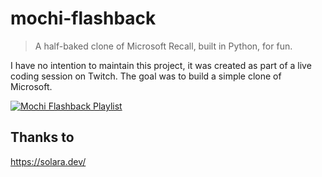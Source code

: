 # mochi-flashback
> A half-baked clone of Microsoft Recall, built in Python, for fun.

I have no intention to maintain this project, it was created as part of a live
coding session on Twitch. The goal was to build a simple clone of Microsoft.  

[![Mochi Flashback Playlist](https://i3.ytimg.com/vi/NHaPkm_-p74/maxresdefault.jpg)](https://www.youtube.com/playlist?list=PLqFOswg8ElTKXaAtYWmWYpR0JY0uWgE1T)

## Thanks to
https://solara.dev/